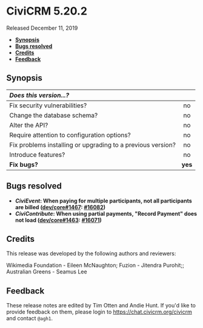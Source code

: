 # CiviCRM 5.20.2

Released December 11, 2019

- **[Synopsis](#synopsis)**
- **[Bugs resolved](#bugs)**
- **[Credits](#credits)**
- **[Feedback](#feedback)**

## <a name="synopsis"></a>Synopsis

| *Does this version...?*                                         |         |
|:--------------------------------------------------------------- |:-------:|
| Fix security vulnerabilities?                                   |   no    |
| Change the database schema?                                     |   no    |
| Alter the API?                                                  |   no    |
| Require attention to configuration options?                     |   no    |
| Fix problems installing or upgrading to a previous version?     |   no    |
| Introduce features?                                             |   no    |
| **Fix bugs?**                                                   | **yes** |

## <a name="bugs"></a>Bugs resolved

* **_CiviEvent_: When paying for multiple participants, not all participants are billed ([dev/core#1467](https://lab.civicrm.org/dev/core/issues/1467): [#16082](https://github.com/civicrm/civicrm-core/pull/16082))**
* **_CiviContribute_: When using partial payments, "Record Payment" does not load ([dev/core#1463](https://lab.civicrm.org/dev/core/issues/1463): [#16071](https://github.com/civicrm/civicrm-core/pull/16071))**

## <a name="credits"></a>Credits

This release was developed by the following authors and reviewers:

Wikimedia Foundation - Eileen McNaughton; Fuzion - Jitendra Purohit;;
Australian Greens - Seamus Lee

## <a name="feedback"></a>Feedback

These release notes are edited by Tim Otten and Andie Hunt.  If you'd like to
provide feedback on them, please login to https://chat.civicrm.org/civicrm and
contact `@agh1`.
